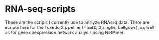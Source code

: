 # RNA-seq-scripts

These are the scripts I currently use to analyze RNAseq data. There are scripts here for the Tuxedo 2 pipeline (Hisat2, Stringtie, ballgown), as well as for gene coexpression network analysis using NetMiner.
